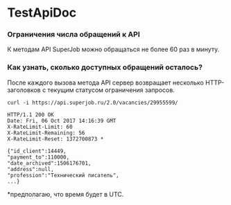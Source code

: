 # TestApiDoc

### Ограничения числа обращений к API
К методам API SuperJob можно обращаться не более 60 раз в минуту.

### Как узнать, сколько доступных обращений осталось?
После каждого вызова метода API сервер возвращает несколько HTTP-заголовков с текущим статусом ограничения запросов.

``` 
curl -i https://api.superjob.ru/2.0/vacancies/29955599/

HTTP/1.1 200 OK 
Date: Fri, 06 Oct 2017 14:16:39 GMT 
X-RateLimit-Limit: 60 
X-RateLimit-Remaining: 56 
X-RateLimit-Reset: 1372700873 * 

{"id_client":14449,
"payment_to":110000,
"date_archived":1506176701,
"address":null,
"profession":"Технический писатель", 
...}

```

*предполагаю, что время будет в UTC. 

